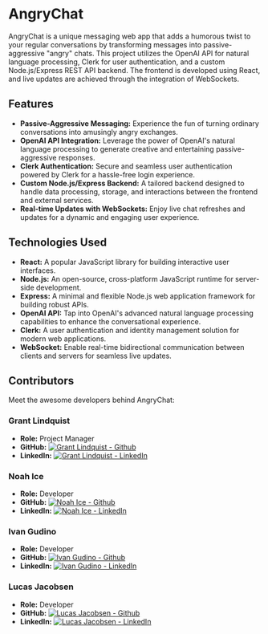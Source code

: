 # AngryChat

AngryChat is a unique messaging web app that adds a humorous twist to your regular conversations by transforming messages into passive-aggressive "angry" chats. This project utilizes the OpenAI API for natural language processing, Clerk for user authentication, and a custom Node.js/Express REST API backend. The frontend is developed using React, and live updates are achieved through the integration of WebSockets.

## Features

- **Passive-Aggressive Messaging:** Experience the fun of turning ordinary conversations into amusingly angry exchanges.
- **OpenAI API Integration:** Leverage the power of OpenAI's natural language processing to generate creative and entertaining passive-aggressive responses.
- **Clerk Authentication:** Secure and seamless user authentication powered by Clerk for a hassle-free login experience.
- **Custom Node.js/Express Backend:** A tailored backend designed to handle data processing, storage, and interactions between the frontend and external services.
- **Real-time Updates with WebSockets:** Enjoy live chat refreshes and updates for a dynamic and engaging user experience.

## Technologies Used

- **React:** A popular JavaScript library for building interactive user interfaces.
- **Node.js:** An open-source, cross-platform JavaScript runtime for server-side development.
- **Express:** A minimal and flexible Node.js web application framework for building robust APIs.
- **OpenAI API:** Tap into OpenAI's advanced natural language processing capabilities to enhance the conversational experience.
- **Clerk:** A user authentication and identity management solution for modern web applications.
- **WebSocket:** Enable real-time bidirectional communication between clients and servers for seamless live updates.

## Contributors

Meet the awesome developers behind AngryChat:

### Grant Lindquist 

<!--![Grant](url-to-image) -->

- **Role:** Project Manager 
- **GitHub:** [![Grant Lindquist - Github](https://img.shields.io/badge/GitHub-GrantLindquist-blue?style=flat-square&logo=github)](https://github.com/GrantLindquist)
- **LinkedIn:** [![Grant Lindquist - LinkedIn](https://img.shields.io/badge/LinkedIn-GrantLindquist-blue?style=flat-square&logo=linkedin)](https://www.linkedin.com/in/glindquist-dev/)

### Noah Ice

<!--![Noah](url-to-image) -->

- **Role:** Developer
- **GitHub:** [![Noah Ice - Github](https://img.shields.io/badge/GitHub-NoahIce-blue?style=flat-square&logo=github)](https://github.com/NoahIce)
- **LinkedIn:** [![Noah Ice - LinkedIn](https://img.shields.io/badge/LinkedIn-NoahIce-blue?style=flat-square&logo=linkedin)](https://www.linkedin.com/in/noah-ice-1333051b1/)

### Ivan Gudino

<!-- ![Ivan](url-to-image) -->

- **Role:** Developer
- **GitHub:** [![Ivan Gudino - Github](https://img.shields.io/badge/GitHub-Raptas1-blue?style=flat-square&logo=github)](https://github.com/Lucas-Jacobsen)
- **LinkedIn:** [![Ivan Gudino - LinkedIn](https://img.shields.io/badge/LinkedIn-Lucas-Jacobsen-blue?style=flat-square&logo=linkedin)](https://www.linkedin.com/in/Lucas-jacobsen)

### Lucas Jacobsen

<!-- ![Lucas](url-to-image) -->

- **Role:** Developer
- **GitHub:** [![Lucas Jacobsen - Github](https://img.shields.io/badge/GitHub-Lucas-Jacobsen-blue?style=flat-square&logo=github)](https://github.com/Raptas1)
- **LinkedIn:** [![Lucas Jacobsen - LinkedIn](https://img.shields.io/badge/LinkedIn-lucas-jacobsen-blue?style=flat-square&logo=linkedin)](https://www.linkedin.com/in/lucas-jacobsen/)
